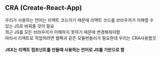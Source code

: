 ## CRA (Create-React-App)

우리가 사용하는 언어는 리액트 코드이기 때문에 리액트 코드를 브라우저가 이해할 수 있는 JS로 바꿔줄 것이 필요<br/>
최근 JS를 모든 브라우저가 이해하지 못하기 때문에 변경해줘야함<br/>
따라서 리액트로 작업하려면 웹팩과 같은 모듈번들러가 필요한데 우리는 CRA사용할것

#### JSX는 리액트 컴포넌트를 만들때 사용하는 언어로 JS를 기반으로 함
